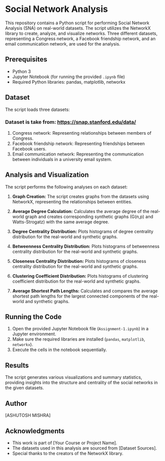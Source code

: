 # Social Network Analysis

This repository contains a Python script for performing Social Network Analysis (SNA) on real-world datasets. The script utilizes the NetworkX library to create, analyze, and visualize networks. Three different datasets, representing a Congress network, a Facebook friendship network, and an email communication network, are used for the analysis.

## Prerequisites

- Python 3
- Jupyter Notebook (for running the provided `.ipynb` file)
- Required Python libraries: pandas, matplotlib, networkx

## Dataset

The script loads three datasets:
### Dataset is take from: https://snap.stanford.edu/data/

1. Congress network: Representing relationships between members of Congress.
2. Facebook friendship network: Representing friendships between Facebook users.
3. Email communication network: Representing the communication between individuals in a university email system.

## Analysis and Visualization

The script performs the following analyses on each dataset:

1. **Graph Creation:** The script creates graphs from the datasets using NetworkX, representing the relationships between entities.

2. **Average Degree Calculation:** Calculates the average degree of the real-world graph and creates corresponding synthetic graphs (G(n,p) and Watts-Strogatz) with the same average degree.

3. **Degree Centrality Distribution:** Plots histograms of degree centrality distribution for the real-world and synthetic graphs.

4. **Betweenness Centrality Distribution:** Plots histograms of betweenness centrality distribution for the real-world and synthetic graphs.

5. **Closeness Centrality Distribution:** Plots histograms of closeness centrality distribution for the real-world and synthetic graphs.

6. **Clustering Coefficient Distribution:** Plots histograms of clustering coefficient distribution for the real-world and synthetic graphs.

7. **Average Shortest Path Lengths:** Calculates and compares the average shortest path lengths for the largest connected components of the real-world and synthetic graphs.

## Running the Code

1. Open the provided Jupyter Notebook file (`Assignment-1.ipynb`) in a Jupyter environment.
2. Make sure the required libraries are installed (`pandas`, `matplotlib`, `networkx`).
3. Execute the cells in the notebook sequentially.

## Results

The script generates various visualizations and summary statistics, providing insights into the structure and centrality of the social networks in the given datasets.

## Author

[ASHUTOSH MISHRA]

## Acknowledgments

- This work is part of [Your Course or Project Name].
- The datasets used in this analysis are sourced from [Dataset Sources].
- Special thanks to the creators of the NetworkX library.

